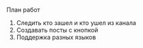 План работ
1. Следить кто зашел и кто ушел из канала
2. Создавать посты с кнопкой
3. Поддержка разных языков